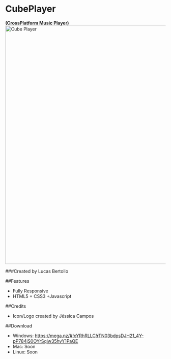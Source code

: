 # CubePlayer 
**(CrossPlatform Music Player)**
<a href="http://lucasbertollo.orgfree.com/cubeplayer.html" target="_blank"><img src="http://lucasbertollo.orgfree.com/assets/images/projects/project-featured.png" alt="Cube Player" width="750" /></a>


###Created by Lucas Bertollo

##Features

-  Fully Responsive
-  HTML5 + CSS3 +Javascript

##Credits

- Icon/Logo created by Jéssica Campos

##Download

- Windows: https://mega.nz/#!oYRhRLLC!rTN03bdpsDJH21_4Y-pP784jS0OYrSqiw35hvY1PaQE
- Mac: Soon
- Linux: Soon

